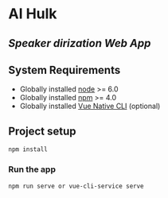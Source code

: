 # AI Hulk
## _Speaker dirization Web App_

## System Requirements

- Globally installed [node](https://nodejs.org/en/) >= 6.0
- Globally installed [npm](https://www.npmjs.com/) >= 4.0
- Globally installed [Vue Native CLI](https://github.com/GeekyAnts/vue-native-cli) (optional)

## Project setup
```
npm install
```

### Run the app
```
npm run serve or vue-cli-service serve
```
